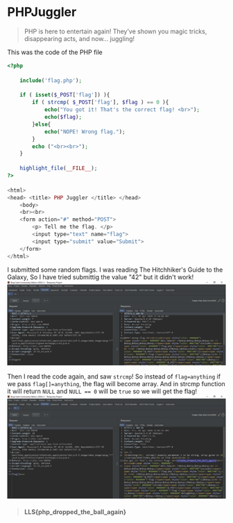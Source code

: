 # PHPJuggler

> PHP is here to entertain again! They’ve shown you magic tricks, disappearing acts, and now… juggling!

This was the code of the PHP file
```php
<?php
    
    include('flag.php');

    if ( isset($_POST['flag']) ){
        if ( strcmp( $_POST['flag'], $flag ) == 0 ){
            echo("You got it! That's the correct flag! <br>");
            echo($flag);
        }else{
            echo("NOPE! Wrong flag.");
        }
        echo ("<br><br>");
    }

    highlight_file(__FILE__);   
?>

<html>
<head> <title> PHP Juggler </title> </head>
    <body>
    <br><br>
    <form action="#" method="POST">
        <p> Tell me the flag. </p>
        <input type="text" name="flag">
        <input type="submit" value="Submit">
    </form>
</html>
```

I submitted some random flags. I was reading The
Hitchhiker's Guide to the Galaxy, So I have tried submittig the value "42" but it didn't work!
![42](1.png)

Then I read the code again, and saw `strcmp`!
So instead of `flag=anything` if we pass `flag[]=anything`, the flag will become array. And in strcmp function it will return `NULL` and `NULL == 0` will be `true` so we will get the flag!
![Flag](2.png)

> #### LLS{php_dropped_the_ball_again}

